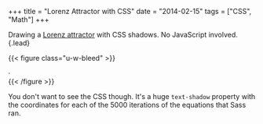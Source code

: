 +++
title = "Lorenz Attractor with CSS"
date = "2014-02-15"
tags = ["CSS", "Math"]
+++

Drawing a [Lorenz attractor](https://en.wikipedia.org/wiki/Lorenz_system) with CSS shadows. No JavaScript involved.
{.lead}

<!--more-->

{{< figure class="u-w-bleed" >}}
  <link rel="stylesheet" href="attractor.css" />

  <div id="attractor-target" class="overflow-hidden bg-gray-100 dark:bg-gray-800">
    <span class="text-transparent">·</span>
  </div>
{{< /figure >}}

You don't want to see the CSS though. It's a huge `text-shadow` property with the coordinates for each of the 5000 iterations of the equations that Sass ran.
